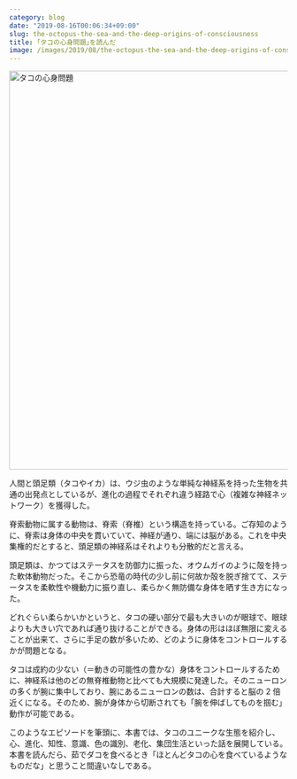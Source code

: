 ```yaml
---
category: blog
date: "2019-08-16T00:06:34+09:00"
slug: the-octopus-the-sea-and-the-deep-origins-of-consciousness
title: ｢タコの心身問題｣を読んだ
image: /images/2019/08/the-octopus-the-sea-and-the-deep-origins-of-consciousness.jpg
---
```


<img alt="タコの心身問題" src="/images/2019/08/the-octopus-the-sea-and-the-deep-origins-of-consciousness.jpg" width="1280" height="720">

人間と頭足類（タコやイカ）は、ウジ虫のような単純な神経系を持った生物を共通の出発点としているが、進化の過程でそれぞれ違う経路で心（複雑な神経ネットワーク）を獲得した。

脊索動物に属する動物は、脊索（脊椎）という構造を持っている。ご存知のように、脊索は身体の中央を貫いていて、神経が通り、端には脳がある。これを中央集権的だとすると、頭足類の神経系はそれよりも分散的だと言える。

頭足類は、かつてはステータスを防御力に振った、オウムガイのように殻を持った軟体動物だった。そこから恐竜の時代の少し前に何故か殻を脱ぎ捨てて、ステータスを柔軟性や機動力に振り直し、柔らかく無防備な身体を晒す生き方になった。

どれぐらい柔らかいかというと、タコの硬い部分で最も大きいのが眼球で、眼球よりも大きい穴であれば通り抜けることができる。身体の形はほぼ無限に変えることが出来て、さらに手足の数が多いため、どのように身体をコントロールするかが問題となる。

タコは成約の少ない（＝動きの可能性の豊かな）身体をコントロールするために、神経系は他のどの無脊椎動物と比べても大規模に発達した。そのニューロンの多くが腕に集中しており、腕にあるニューロンの数は、合計すると脳の 2 倍近くになる。そのため、腕が身体から切断されても「腕を伸ばしてものを掴む」動作が可能である。

このようなエピソードを筆頭に、本書では、タコのユニークな生態を紹介し、心、進化、知性、意識、色の識別、老化、集団生活といった話を展開している。本書を読んだら、茹でダコを食べるとき「ほとんどタコの心を食べているようなものだな」と思うこと間違いなしである。

<amazon id="462208757X" title="タコの心身問題――頭足類から考える意識の起源" src="https://images-fe.ssl-images-amazon.com/images/I/514hMAvUClL.jpg">
